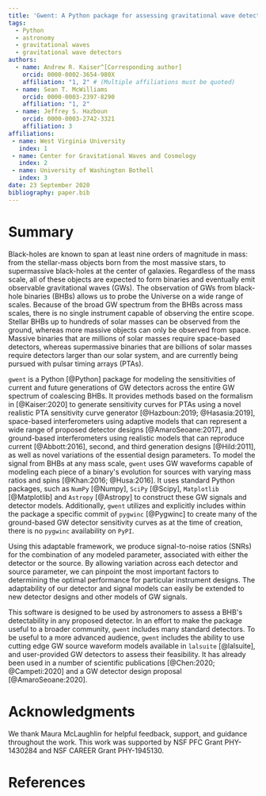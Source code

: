```yaml
---
title: 'Gwent: A Python package for assessing gravitational wave detector designs'
tags:
  - Python
  - astronomy
  - gravitational waves
  - gravitational wave detectors
authors:
  - name: Andrew R. Kaiser^[Corresponding author]
    orcid: 0000-0002-3654-980X
    affiliation: "1, 2" # (Multiple affiliations must be quoted)
  - name: Sean T. McWilliams
    orcid: 0000-0003-2397-8290
    affiliation: "1, 2"
  - name: Jeffrey S. Hazboun
    orcid: 0000-0003-2742-3321
    affiliation: 3
affiliations:
 - name: West Virginia University
   index: 1
 - name: Center for Gravitational Waves and Cosmology
   index: 2
 - name: University of Washington Bothell
   index: 3
date: 23 September 2020
bibliography: paper.bib
---
```


# Summary

Black-holes are known to span at least nine orders of magnitude in mass: from the stellar-mass objects born from the most massive stars, to supermassive black-holes at the center of galaxies. 
Regardless of the mass scale, all of these objects are expected to form binaries and eventually emit observable gravitational waves (GWs). 
The observation of GWs from black-hole binaries (BHBs) allows us to probe the Universe on a wide range of scales.
Because of the broad GW spectrum from the BHBs across mass scales, there is no single instrument capable of observing the entire scope.
Stellar BHBs up to hundreds of solar masses can be observed from the ground, whereas more massive objects can only be observed from space. 
Massive binaries that are millions of solar masses require space-based detectors, whereas supermassive binaries that are billions of solar masses require detectors larger than our solar system, and are currently being pursued with pulsar timing arrays (PTAs).

``gwent`` is a Python [@Python] package for modeling the sensitivities of current and future generations of GW detectors across the entire GW spectrum of coalescing BHBs. 
It provides methods based on the formalism in [@Kaiser:2020] to generate sensitivity curves for PTAs using a novel realistic PTA sensitivity curve generator [@Hazboun:2019; @Hasasia:2019], space-based interferometers using adaptive models that can represent a wide range of proposed detector designs [@AmaroSeoane:2017], and ground-based interferometers using realistic models that can reproduce current [@Abbott:2016], second, and third generation designs [@Hild:2011], as well as novel variations of the essential design parameters. 
To model the signal from BHBs at any mass scale, ``gwent`` uses GW waveforms capable of modeling each piece of a binary's evolution for sources with varying mass ratios and spins [@Khan:2016; @Husa:2016]. 
It uses standard Python packages, such as ``NumPy`` [@Numpy], ``SciPy`` [@Scipy], ``Matplotlib`` [@Matplotlib] and ``Astropy`` [@Astropy] to construct these GW signals and detector models. 
Additionally, ``gwent`` utilizes and explicitly includes within the package a specific commit of ``pygwinc`` [@Pygwinc] to create many of the ground-based GW detector sensitivity curves as at the time of creation, there is no ``pygwinc`` availability on ``PyPI``.

Using this adaptable framework, we produce signal-to-noise ratios (SNRs) for the combination of any modeled parameter, associated with either the detector or the source. 
By allowing variation across each detector and source parameter, we can pinpoint the most important factors to determining the optimal performance for particular instrument designs. 
The adaptability of our detector and signal models can easily be extended to new detector designs and other models of GW signals.

This software is designed to be used by astronomers to assess a BHB's detectability in any proposed detector. 
In an effort to make the package useful to a broader community, ``gwent`` includes many standard detectors. 
To be useful to a more advanced audience, ``gwent`` includes the ability to use cutting edge GW source waveform models available in ``lalsuite`` [@lalsuite], and user-provided GW detectors to assess their feasibility. 
It has already been used in a number of scientific publications [@Chen:2020; @Campeti:2020] and a GW detector design proposal [@AmaroSeoane:2020].

# Acknowledgments

We thank Maura McLaughlin for helpful feedback, support, and guidance throughout the work.
This work was supported by NSF PFC Grant PHY-1430284 and NSF CAREER Grant PHY-1945130.

# References